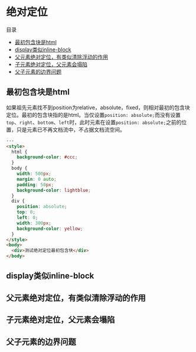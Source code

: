 # 绝对定位

目录
- [最初包含块是html](#最初包含块是html)
- [display类似inline-block](#display类似inline-block)
- [父元素绝对定位，有类似清除浮动的作用](#父元素绝对定位有类似清除浮动的作用)
- [子元素绝对定位，父元素会塌陷](子元素绝对定位父元素会塌陷)
- [父子元素的边界问题](父子元素的边界问题)

## 最初包含块是html

如果祖先元素找不到position为relative，absolute，fixed，则相对最初的包含块定位。最初的包含块指的是html。当仅设置`position: absolute;`而没有设置`top`、`right`、`bottom`、`left`时，此时元素在设置`position: absolute;`之前的位置，只是元素已不再文档流中，不占据文档流空间。

```html
···
<style>
  html {
    background-color: #ccc;
  }
  body {
    width: 500px;
    margin: 0 auto;
    padding: 50px;
    background-color: lightblue;
  }
  div {
    position: absolute;
    top: 0;
    left: 0;
    width: 300px;
    background-color: yellow;
  }
</style>
<body>
  <div>测试绝对定位最初包含块</div>
</body>
```


## display类似inline-block

## 父元素绝对定位，有类似清除浮动的作用

## 子元素绝对定位，父元素会塌陷

## 父子元素的边界问题
